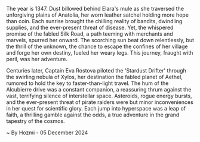 
The year is 1347.  Dust billowed behind Elara's mule as she traversed the unforgiving plains of Anatolia, her worn leather satchel holding more hope than coin.  Each sunrise brought the chilling reality of bandits, dwindling supplies, and the ever-present threat of disease. Yet, the whispered promise of the fabled Silk Road, a path teeming with merchants and marvels, spurred her onward.  The scorching sun beat down relentlessly, but the thrill of the unknown, the chance to escape the confines of her village and forge her own destiny, fueled her weary legs.  This journey, fraught with peril, was her adventure.

Centuries later, Captain Eva Rostova piloted the 'Stardust Drifter' through the swirling nebula of Xylos, her destination the fabled planet of Aethel, rumored to hold the key to faster-than-light travel.  The hum of the Alcubierre drive was a constant companion, a reassuring thrum against the vast, terrifying silence of interstellar space.  Asteroids, rogue energy bursts, and the ever-present threat of pirate raiders were but minor inconveniences in her quest for scientific glory.  Each jump into hyperspace was a leap of faith, a thrilling gamble against the odds, a true adventure in the grand tapestry of the cosmos.

~ By Hozmi - 05 December 2024
